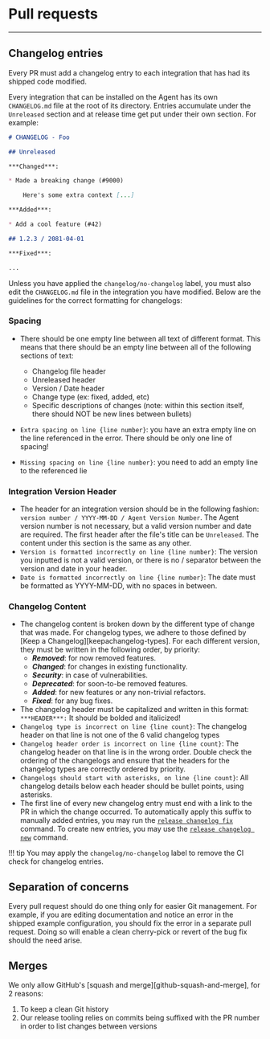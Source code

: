 # Pull requests

-----

## Changelog entries

Every PR must add a changelog entry to each integration that has had its shipped code modified.

Every integration that can be installed on the Agent has its own `CHANGELOG.md` file at the root of its
directory. Entries accumulate under the `Unreleased` section and at release time get put under their own
section. For example:

```markdown
# CHANGELOG - Foo

## Unreleased

***Changed***:

* Made a breaking change (#9000)

    Here's some extra context [...]

***Added***:

* Add a cool feature (#42)

## 1.2.3 / 2081-04-01

***Fixed***:

...
```

Unless you have applied the `changelog/no-changelog` label, you must also edit the `CHANGELOG.md` file in 
the integration you have modified. Below are the guidelines for the correct formatting for changelogs: 

### Spacing

* There should be one empty line between all text of different format. This means that there should be an 
empty line between all of the following sections of text:
  * Changelog file header
  * Unreleased header
  * Version / Date header
  * Change type (ex: fixed, added, etc)
  * Specific descriptions of changes (note: within this section itself, there should NOT be new lines between bullets)

* `Extra spacing on line {line number}`: you have an extra empty line on the line referenced in the error. 
There should be only one line of spacing!
* `Missing spacing on line {line number}`: you need to add an empty line to the referenced lie

### Integration Version Header

* The header for an integration version should be in the following fashion: `version number / YYYY-MM-DD / Agent Version Number`. 
The Agent version number is not necessary, but a valid version number and date are required. The first header after the 
file's title can be `Unreleased`. The content under this section is the same as any other. 
* `Version is formatted incorrectly on line {line number}`: The version you inputted is not a valid version, or there is 
no / separator between the version and date in your header.
* `Date is formatted incorrectly on line {line number}`: The date must be formatted as YYYY-MM-DD, with no spaces in between. 

### Changelog Content
* The changelog content is broken down by the different type of change that was made. For changelog types, we adhere 
to those defined by [Keep a Changelog][keepachangelog-types]. For each different version, they must be written in the 
following order, by priority:
  * ***Removed***: for now removed features.
  * ***Changed***: for changes in existing functionality.
  * ***Security***: in case of vulnerabilities.
  * ***Deprecated***: for soon-to-be removed features.
  * ***Added***: for new features or any non-trivial refactors.
  * ***Fixed***: for any bug fixes.
* The changelog header must be capitalized and written in this format: `***HEADER***:` It should be bolded and italicized!
* `Changelog type is incorrect on line {line count}`: The changelog header on that line is not one of the 6 valid changelog types
* `Changelog header order is incorrect on line {line count}`: The changelog header on that line is in the wrong order. 
Double check the ordering of the changelogs and ensure that the headers for the changelog types are correctly ordered by priority. 
* `Changelogs should start with asterisks, on line {line count}`: All changelog details below each header should be 
bullet points, using asterisks. 
* The first line of every new changelog entry must end with a link to the PR in which the change
occurred. To automatically apply this suffix to manually added entries, you may run the
[`release changelog fix`](../ddev/cli.md#ddev-release-changelog-fix) command. To create new
entries, you may use the [`release changelog new`](../ddev/cli.md#ddev-release-changelog-new)
command.

!!! tip
    You may apply the `changelog/no-changelog` label to remove the CI check for changelog entries.

## Separation of concerns

Every pull request should do one thing only for easier Git management. For example, if you are
editing documentation and notice an error in the shipped example configuration, you should fix the
error in a separate pull request. Doing so will enable a clean cherry-pick or revert of the bug fix
should the need arise.

## Merges

We only allow GitHub's [squash and merge][github-squash-and-merge], for 2 reasons:

1. To keep a clean Git history
1. Our release tooling relies on commits being suffixed with the PR number in order to list changes between versions
